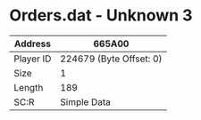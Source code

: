 #  Orders.dat - Unknown 3
Address   | 665A00
----------|-------------
Player ID | 224679 (Byte Offset: 0)
Size 	  | 1
Length 	  | 189
SC:R      | Simple Data


